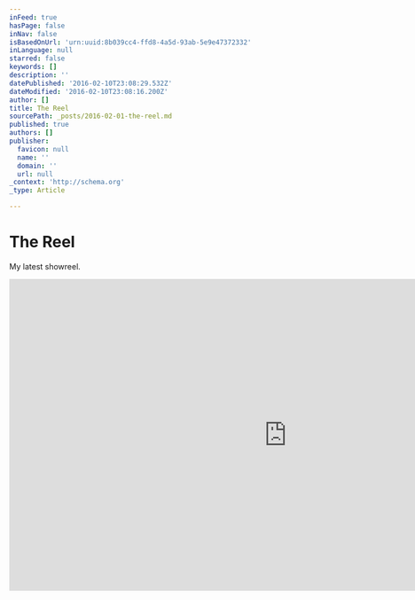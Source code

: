 ```yaml
---
inFeed: true
hasPage: false
inNav: false
isBasedOnUrl: 'urn:uuid:8b039cc4-ffd8-4a5d-93ab-5e9e47372332'
inLanguage: null
starred: false
keywords: []
description: ''
datePublished: '2016-02-10T23:08:29.532Z'
dateModified: '2016-02-10T23:08:16.200Z'
author: []
title: The Reel
sourcePath: _posts/2016-02-01-the-reel.md
published: true
authors: []
publisher:
  favicon: null
  name: ''
  domain: ''
  url: null
_context: 'http://schema.org'
_type: Article

---
```

# The Reel

My latest showreel.

<iframe src="https://cdn.embedly.com/widgets/media.html?src=https%3A%2F%2Fplayer.vimeo.com%2Fvideo%2F124382426&amp;url=https%3A%2F%2Fvimeo.com%2F124382426&amp;image=http%3A%2F%2Fi.vimeocdn.com%2Fvideo%2F522091141_1280.jpg&amp;key=b7d04c9b404c499eba89ee7072e1c4f7&amp;type=text%2Fhtml&amp;schema=vimeo" width="1000" height="563" scrolling="no" frameborder="0" allowfullscreen="allowfullscreen" style=""></iframe>